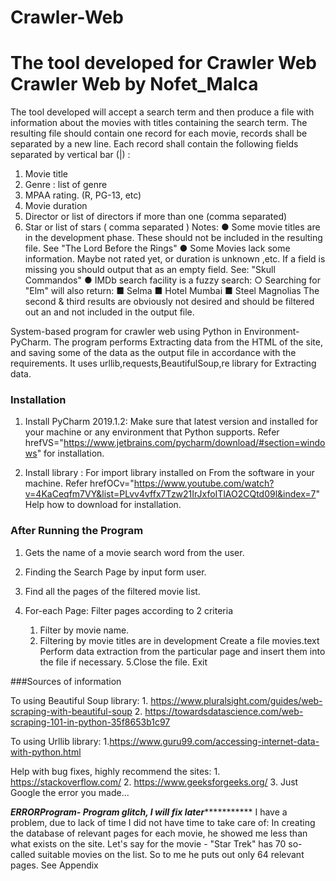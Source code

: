 # Crawler-Web
 The tool developed for Crawler Web
Crawler Web by Nofet_Malca 
===================
The tool developed will accept a search term and then produce a file with information about the
movies with titles containing the search term.
The resulting file should contain one record for each movie, records shall be separated by a
new line.
Each record shall contain the following fields separated by vertical bar (|) :
1. Movie title
2. Genre : list of genre
3. MPAA rating. (R, PG-13, etc)
4. Movie duration
5. Director or list of directors if more than one (comma separated)
6. Star or list of stars ( comma separated )
Notes:
● Some movie titles are in the development phase. These should not be included in the
resulting file. See "The Lord Before the Rings"
● Some Movies lack some information. Maybe not rated yet, or duration is unknown ,etc. If
a field is missing you should output that as an empty field. See: "Skull Commandos"
● IMDb search facility is a fuzzy search:
       ○ Searching for "Elm" will also return:
            ■ Selma
            ■ Hotel Mumbai
            ■ Steel Magnolias
        The second & third results are obviously not desired and should be filtered out an
        and not included in the output file.

System-based program for crawler web using Python in Environment- PyCharm. 
The program performs Extracting data from the HTML of the site,
and saving some of the data as the output file in accordance with the requirements.
It uses urllib,requests,BeautifulSoup,re library for Extracting data.

### Installation

1. Install PyCharm 2019.1.2:
Make sure that latest version and installed for your machine or any environment that Python supports.
Refer hrefVS="https://www.jetbrains.com/pycharm/download/#section=windows" for installation. 

2. Install library : 
For import library installed on From the software in your machine.
Refer hrefOCv="https://www.youtube.com/watch?v=4KaCeqfm7VY&list=PLvv4vffx7Tzw21IrJxfoITlAO2CQtd09l&index=7"
Help how to download for installation.
 
### After Running the Program

1. Gets the name of a movie search word from the user. 
  
2. Finding the Search Page by input form user.

3. Find all the pages of the filtered movie list.

4. For-each Page:
    Filter pages according to 2 criteria
      1.  Filter by movie name.
	  2. Filtering by movie titles are in development
	Create a file movies.text
	Perform data extraction from the particular page
	and insert them into the file if necessary.
5.Close the file.
Exit

###Sources of information

To using Beautiful Soup library:
1.
https://www.pluralsight.com/guides/web-scraping-with-beautiful-soup
2.
https://towardsdatascience.com/web-scraping-101-in-python-35f8653b1c97


To using Urllib library:
1.https://www.guru99.com/accessing-internet-data-with-python.html



Help with bug fixes, highly recommend the sites:
1.
https://stackoverflow.com/
2.
https://www.geeksforgeeks.org/
3.
Just Google the error you made...

*********ERRORProgram- Program glitch, I will fix later********************
I have a problem, due to lack of time I did not have time to take care of:
In creating the database of relevant pages for each movie, he showed me less than what exists on the site.
Let's say for the movie - "Star Trek" has 70 so-called suitable movies on the list.
So to me he puts out only 64 relevant pages.
See Appendix
